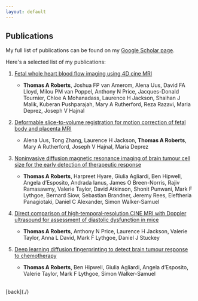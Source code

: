 ```yaml
---
layout: default
---
```


## Publications

My full list of publications can be found on my [Google Scholar page](https://scholar.google.co.uk/citations?user=oChF9skAAAAJ&hl).

Here's a selected list of my publications:

1. [Fetal whole heart blood flow imaging using 4D cine MRI](https://doi.org/10.1038/s41467-020-18790-1)
    - **Thomas A Roberts**, Joshua FP van Amerom, Alena Uus, David FA Lloyd, Milou PM van Poppel, Anthony N Price, Jacques-Donald Tournier, Chloe A Mohanadass, Laurence H Jackson, Shaihan J Malik, Kuberan Pushparajah, Mary A Rutherford, Reza Razavi, Maria Deprez, Joseph V Hajnal

2. [Deformable slice-to-volume registration for motion correction of fetal body and placenta MRI](https://doi.org/10.1109/TMI.2020.2974844)
    - Alena Uus, Tong Zhang, Laurence H Jackson, **Thomas A Roberts**, Mary A Rutherford, Joseph V Hajnal, Maria Deprez

3. [Noninvasive diffusion magnetic resonance imaging of brain tumour cell size for the early detection of therapeutic response](https://doi.org/10.1038/s41598-020-65956-4)
    - **Thomas A Roberts**, Harpreet Hyare, Giulia Agliardi, Ben Hipwell, Angela d’Esposito, Andrada Ianus, James O Breen-Norris, Rajiv Ramasawmy, Valerie Taylor, David Atkinson, Shonit Punwani, Mark F Lythgoe, Bernard Siow, Sebastian Brandner, Jeremy Rees, Eleftheria Panagiotaki, Daniel C Alexander, Simon Walker-Samuel

4. [Direct comparison of high‐temporal‐resolution CINE MRI with Doppler ultrasound for assessment of diastolic dysfunction in mice](https://doi.org/10.1002/nbm.3763)
    - **Thomas A Roberts**, Anthony N Price, Laurence H Jackson, Valerie Taylor, Anna L David, Mark F Lythgoe, Daniel J Stuckey

5. [Deep learning diffusion fingerprinting to detect brain tumour response to chemotherapy](https://doi.org/10.1101/193730)
    - **Thomas A Roberts**, Ben Hipwell, Giulia Agliardi, Angela d’Esposito, Valerie Taylor, Mark F Lythgoe, Simon Walker-Samuel

<br />
[back](./)